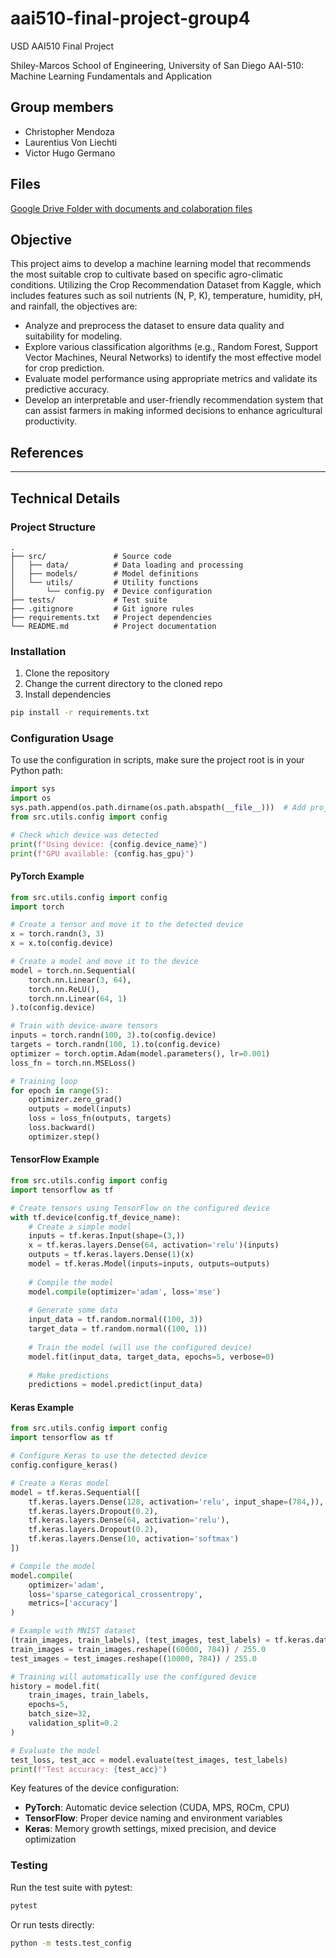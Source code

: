 # aai510-final-project-group4
USD AAI510 Final Project

Shiley-Marcos School of Engineering, University of San Diego AAI-510: Machine Learning Fundamentals and Application

## Group members

- Christopher Mendoza
- Laurentius Von Liechti
- Victor Hugo Germano 

## Files

[Google Drive Folder with documents and colaboration files](https://drive.google.com/drive/u/2/folders/11tU3hk8GN4HaXU-kp1jkKWC9WO2rZP7o)


## Objective

This project aims to develop a machine learning model that recommends the most suitable crop to cultivate based on specific agro-climatic conditions. Utilizing the Crop Recommendation Dataset from Kaggle, which includes features such as soil nutrients (N, P, K), temperature, humidity, pH, and rainfall, the objectives are:

- Analyze and preprocess the dataset to ensure data quality and suitability for modeling.
- Explore various classification algorithms (e.g., Random Forest, Support Vector Machines, Neural Networks) to identify the most effective model for crop prediction.
- Evaluate model performance using appropriate metrics and validate its predictive accuracy.
- Develop an interpretable and user-friendly recommendation system that can assist farmers in making informed decisions to enhance agricultural productivity.


## References

---

## Technical Details

### Project Structure

```
.
├── src/               # Source code
│   ├── data/          # Data loading and processing
│   ├── models/        # Model definitions
│   └── utils/         # Utility functions
│       └── config.py  # Device configuration
├── tests/             # Test suite
├── .gitignore         # Git ignore rules
├── requirements.txt   # Project dependencies
└── README.md          # Project documentation
```

### Installation

1. Clone the repository
2. Change the current directory to the cloned repo
3. Install dependencies

```bash
pip install -r requirements.txt
```

### Configuration Usage

To use the configuration in scripts, make sure the project root is in your Python path:

```python
import sys
import os
sys.path.append(os.path.dirname(os.path.abspath(__file__)))  # Add project root to path
from src.utils.config import config

# Check which device was detected
print(f"Using device: {config.device_name}")
print(f"GPU available: {config.has_gpu}")
```

#### PyTorch Example

```python
from src.utils.config import config
import torch

# Create a tensor and move it to the detected device
x = torch.randn(3, 3)
x = x.to(config.device)

# Create a model and move it to the device
model = torch.nn.Sequential(
    torch.nn.Linear(3, 64),
    torch.nn.ReLU(),
    torch.nn.Linear(64, 1)
).to(config.device)

# Train with device-aware tensors
inputs = torch.randn(100, 3).to(config.device)
targets = torch.randn(100, 1).to(config.device)
optimizer = torch.optim.Adam(model.parameters(), lr=0.001)
loss_fn = torch.nn.MSELoss()

# Training loop
for epoch in range(5):
    optimizer.zero_grad()
    outputs = model(inputs)
    loss = loss_fn(outputs, targets)
    loss.backward()
    optimizer.step()
```

#### TensorFlow Example

```python
from src.utils.config import config
import tensorflow as tf

# Create tensors using TensorFlow on the configured device
with tf.device(config.tf_device_name):
    # Create a simple model
    inputs = tf.keras.Input(shape=(3,))
    x = tf.keras.layers.Dense(64, activation='relu')(inputs)
    outputs = tf.keras.layers.Dense(1)(x)
    model = tf.keras.Model(inputs=inputs, outputs=outputs)
    
    # Compile the model
    model.compile(optimizer='adam', loss='mse')
    
    # Generate some data
    input_data = tf.random.normal((100, 3))
    target_data = tf.random.normal((100, 1))
    
    # Train the model (will use the configured device)
    model.fit(input_data, target_data, epochs=5, verbose=0)
    
    # Make predictions
    predictions = model.predict(input_data)
```

#### Keras Example

```python
from src.utils.config import config
import tensorflow as tf

# Configure Keras to use the detected device
config.configure_keras()

# Create a Keras model
model = tf.keras.Sequential([
    tf.keras.layers.Dense(128, activation='relu', input_shape=(784,)),
    tf.keras.layers.Dropout(0.2),
    tf.keras.layers.Dense(64, activation='relu'),
    tf.keras.layers.Dropout(0.2),
    tf.keras.layers.Dense(10, activation='softmax')
])

# Compile the model
model.compile(
    optimizer='adam',
    loss='sparse_categorical_crossentropy',
    metrics=['accuracy']
)

# Example with MNIST dataset
(train_images, train_labels), (test_images, test_labels) = tf.keras.datasets.mnist.load_data()
train_images = train_images.reshape((60000, 784)) / 255.0
test_images = test_images.reshape((10000, 784)) / 255.0

# Training will automatically use the configured device
history = model.fit(
    train_images, train_labels, 
    epochs=5, 
    batch_size=32,
    validation_split=0.2
)

# Evaluate the model
test_loss, test_acc = model.evaluate(test_images, test_labels)
print(f"Test accuracy: {test_acc}")
```

Key features of the device configuration:
- **PyTorch**: Automatic device selection (CUDA, MPS, ROCm, CPU)
- **TensorFlow**: Proper device naming and environment variables
- **Keras**: Memory growth settings, mixed precision, and device optimization

### Testing

Run the test suite with pytest:

```bash
pytest
```

Or run tests directly:

```bash
python -m tests.test_config
```
